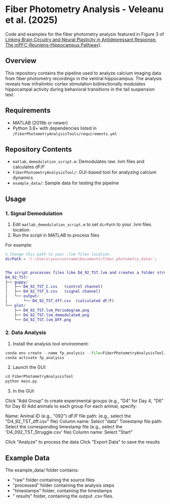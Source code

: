 # Fiber Photometry Analysis - Veleanu et al. (2025)

Code and examples for the fiber photometry analysis featured in Figure 3 of [Linking Brain Circuitry and Neural Plasticity in Antidepressant Response: The mPFC-Reuniens-Hippocampus Pathway](https://www.researchsquare.com/article/rs-6348176/v1)).

## Overview

This repository contains the pipeline used to analyze calcium imaging data from fiber photometry recordings in the ventral hippocampus. The analysis reveals how infralimbic cortex stimulation bidirectionally modulates hippocampal activity during behavioral transitions in the tail suspension test.

## Requirements

- MATLAB (2019b or newer)
- Python 3.8+ with dependencies listed in `/FiberPhotometryAnalysisTools/requirements.yml`

## Repository Contents

- `matlab_demodulation_script.m`: Demodulates raw .lvm files and calculates dF/F
- `FiberPhotometryAnalysisTool/`: GUI-based tool for analyzing calcium dynamics 
- `example_data/`: Sample data for testing the pipeline

## Usage

### 1. Signal Demodulation

1. Edit `matlab_demodulation_script.m` to set `dirPath` to your .lvm files location
2. Run the script in MATLAB to process files

For example:
```matlab
% Change this path to your .lvm files location
dirPath = 'C:\Users\yourusername\Documents\fiber_photometry_data\';


The script processes files like D4_92_TST.lvm and creates a folder structure:
D4_92_TST/
├── guppy/
│   ├── D4_92_TST_C.csv   (control channel)
│   ├── D4_92_TST_S.csv   (signal channel)
│   └── output/
│       └── D4_92_TST_dff.csv  (calculated dF/F)
└── plot/
    ├── D4_92_TST.lvm_Periodogram.png
    ├── D4_92_TST.lvm_demodulated.png
    └── D4_92_TST.lvm_DFF.png
```

### 2. Data Analysis

1. Install the analysis tool environment:
```python
conda env create --name fp_analysis --file=FiberPhotometryAnalysisTool/requirements.yml
conda activate fp_analysis
```
2. Launch the GUI: 
```python
cd FiberPhotometryAnalysisTool
python main.py
```
3. In the GUI: 

Click "Add Group" to create experimental groups (e.g., "D4" for Day 4, "D6" for Day 6)
Add animals to each group
For each animal, specify:

Name: Animal ID (e.g., "092")
dF/F file path: (e.g., select the "D4_92_TST_dff.csv" file)
Column name: Select "data"
Timestamp file path: Select the corresponding timestamp file (e.g., select the 'D4_092_TST_Struggle.csv' file)
Column name: Select "Start"


Click "Analyze" to process the data
Click "Export Data" to save the results


## Example Data

The example_data/ folder contains:

- "raw" folder containing the source files
- "processed" folder containing the analysis steps
- "timestamps" folder, containing the timestamps 
- " results" folder, containing the output .csv files.


